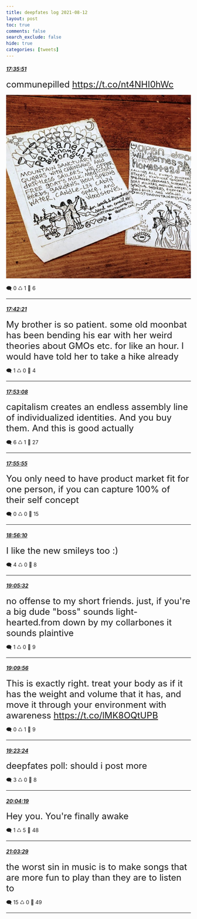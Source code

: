 ```yaml
---
title: deepfates log 2021-08-12
layout: post
toc: true
comments: false
search_exclude: false
hide: true
categories: [tweets]
---
```



#### <a href = "https://twitter.com/deepfates/status/1425964278817988616">*17:35:51*</a>

<font size="5">communepilled  https://t.co/nt4NHI0hWc</font>

![image from twitter](/./images/from_twitter/E8oK8vNWYBIPfXc.jpg)


🗨️ 0 ♺ 1 🤍  6   

---
    
#### <a href = "https://twitter.com/deepfates/status/1425965911211655176">*17:42:21*</a>

<font size="5">My brother is so patient. some old moonbat has been bending his ear with her weird theories about GMOs etc. for like an hour.  I would have told her to take a hike already</font>



🗨️ 1 ♺ 0 🤍  4   

---
    
#### <a href = "https://twitter.com/deepfates/status/1425968628688695299">*17:53:08*</a>

<font size="5">capitalism creates an endless assembly line of individualized identities. And you buy them. And this is good actually</font>



🗨️ 6 ♺ 1 🤍  27   

---
    
#### <a href = "https://twitter.com/deepfates/status/1425969326847373314">*17:55:55*</a>

<font size="5">You only need to have product market fit for one person, if you can capture 100% of their self concept</font>



🗨️ 0 ♺ 0 🤍  15   

---
    
#### <a href = "https://twitter.com/deepfates/status/1425984489935671296">*18:56:10*</a>

<font size="5">I like the new smileys too :)</font>



🗨️ 4 ♺ 0 🤍  8   

---
    
#### <a href = "https://twitter.com/deepfates/status/1425986845859475456">*19:05:32*</a>

<font size="5">no offense to my short friends. just, if you're a big dude "boss" sounds light-hearted.from down by my collarbones it sounds plaintive</font>



🗨️ 1 ♺ 0 🤍  9   

---
    
#### <a href = "https://twitter.com/deepfates/status/1425987953432555523">*19:09:56*</a>

<font size="5">This is exactly right. treat your body as if it has the weight and volume that it has, and move it through your environment with awareness   https://t.co/lMK8OQtUPB</font>



🗨️ 0 ♺ 1 🤍  9   

---
    
#### <a href = "https://twitter.com/deepfates/status/1425991343600455681">*19:23:24*</a>

<font size="5">deepfates poll:  should i post more</font>



🗨️ 3 ♺ 0 🤍  8   

---
    
#### <a href = "https://twitter.com/deepfates/status/1426001640017088514">*20:04:19*</a>

<font size="5">Hey you. You're finally awake</font>



🗨️ 1 ♺ 5 🤍  48   

---
    
#### <a href = "https://twitter.com/deepfates/status/1426016530676989953">*21:03:29*</a>

<font size="5">the worst sin in music is to make songs that are more fun to play than they are to listen to</font>



🗨️ 15 ♺ 0 🤍  49   

---
    
            
